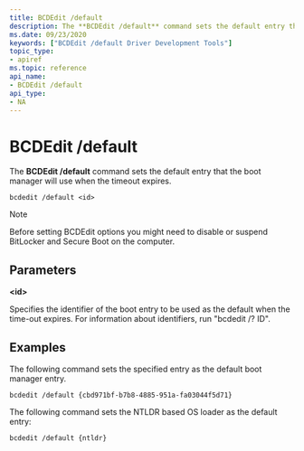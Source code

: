 ```yaml
---
title: BCDEdit /default
description: The **BCDEdit /default** command sets the default entry that the boot manager will use when the timeout expires.
ms.date: 09/23/2020
keywords: ["BCDEdit /default Driver Development Tools"]
topic_type:
- apiref
ms.topic: reference
api_name:
- BCDEdit /default
api_type:
- NA
---
```


# BCDEdit /default


The **BCDEdit /default** command sets the default entry that the boot manager will use when the timeout expires.

``` syntax
bcdedit /default <id>
```

> [!NOTE]
> Before setting BCDEdit options you might need to disable or suspend BitLocker and Secure Boot on the computer.

## Parameters

**\<id\>**

Specifies the identifier of the boot entry to be used as the default when the time-out expires. For information about identifiers, run "bcdedit /? ID".

## Examples

The following command sets the specified entry as the default boot manager entry.

`bcdedit /default {cbd971bf-b7b8-4885-951a-fa03044f5d71}`

The following command sets the NTLDR based OS loader as the default
entry:

`bcdedit /default {ntldr}`
